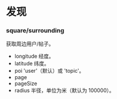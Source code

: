 # 发现

### square/surrounding
获取周边用户/帖子。

* longitude 经度。
* latitude 纬度。
* poi 'user'（默认）或 'topic'。
* page
* pageSize
* radius 半径，单位为米（默认为 100000）。